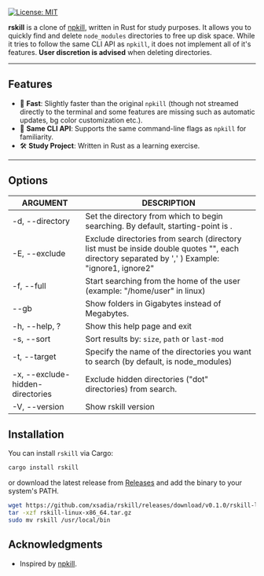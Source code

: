 [![License: MIT](https://img.shields.io/badge/License-MIT-blue.svg)](https://opensource.org/licenses/MIT)

**rskill** is a clone of [npkill](https://github.com/voidcosmos/npkill), written in Rust for study purposes. It allows you to quickly find and delete `node_modules` directories to free up disk space. While it tries to follow the same CLI API as `npkill`, it does not implement all of it's features. **User discretion is advised** when deleting directories.

---

## Features

- 🚀 **Fast**: Slightly faster than the original `npkill` (though not streamed directly to the terminal and some features are missing such as automatic updates, bg color customization etc.).
- 🎯 **Same CLI API**: Supports the same command-line flags as `npkill` for familiarity.
- 🛠 **Study Project**: Written in Rust as a learning exercise.

---

## Options

| ARGUMENT                         | DESCRIPTION                                                                                                                                    |
| -------------------------------- | ---------------------------------------------------------------------------------------------------------------------------------------------- |
| -d, --directory                  | Set the directory from which to begin searching. By default, starting-point is .                                                               |
| -E, --exclude                    | Exclude directories from search (directory list must be inside double quotes "", each directory separated by ',' ) Example: "ignore1, ignore2" |
| -f, --full                       | Start searching from the home of the user (example: "/home/user" in linux)                                                                     |
| --gb                              | Show folders in Gigabytes instead of Megabytes.                                                                                                |
| -h, --help, ?                    | Show this help page and exit                                                                                                                   |
| -s, --sort                       | Sort results by: `size`, `path` or `last-mod`                                                                                                  |
| -t, --target                     | Specify the name of the directories you want to search (by default, is node_modules)                                                           |
| -x, --exclude-hidden-directories | Exclude hidden directories ("dot" directories) from search.                                                                                    |
| -V, --version                    | Show rskill version                                                                                                                            |


## Installation

You can install `rskill` via Cargo:
```bash
cargo install rskill
```

or download the latest release from [Releases](https://github.com/xsadia/rskill/releases) and add the binary to your system's PATH.
```bash
wget https://github.com/xsadia/rskill/releases/download/v0.1.0/rskill-linux-x86_64.tar.gz
tar -xzf rskill-linux-x86_64.tar.gz
sudo mv rskill /usr/local/bin
```

## Acknowledgments
  - Inspired by [npkill](https://github.com/voidcosmos/npkill).
